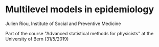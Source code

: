 # Multilevel models in epidemiology
Julien Riou, Institute of Social and Preventive Medicine

Part of the course "Advanced statistical methods for physicists" at the University of Bern (31/5/2019)
